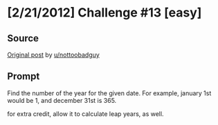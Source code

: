 # [2/21/2012] Challenge #13 [easy]

## Source

[Original post](https://old.reddit.com/r/dailyprogrammer/comments/pzo4w/2212012_challenge_13_easy/) by [u/nottoobadguy](https://old.reddit.com/user/nottoobadguy)

## Prompt

Find the number of the year for the given date. For example, january 1st would be 1, and december 31st is 365.


for extra credit, allow it to calculate leap years, as well.
